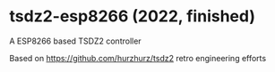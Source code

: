 # tsdz2-esp8266 (2022, finished)
A ESP8266 based TSDZ2 controller

Based on https://github.com/hurzhurz/tsdz2 retro engineering efforts
